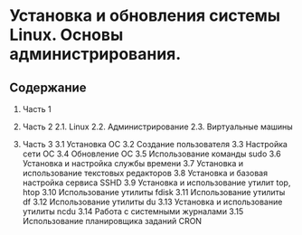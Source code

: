 # Установка и обновления системы Linux. Основы администрирования.

## Содержание

1. Часть 1

2. Часть 2 
2.1. Linux
2.2. Администрирование
2.3. Виртуальные машины


3. Часть 3 
3.1 Установка ОС
3.2 Создание пользователя
3.3 Настройка сети ОС
3.4 Обновление ОС
3.5 Использование команды  sudo
3.6 Установка и настройка службы времени
3.7 Установка и использование текстовых редакторов
3.8 Установка и базовая настройка сервиса SSHD
3.9 Установка и использование утилит top, htop
3.10 Использование утилиты fdisk
3.11 Использование утилиты df
3.12 Использование утилиты du
3.13 Установка и использование утилиты ncdu
3.14 Работа с системными журналами
3.15 Использование планировщика заданий CRON
